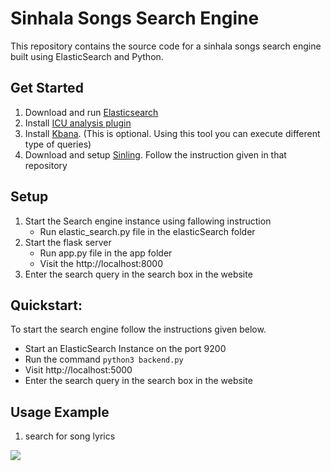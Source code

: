 # Sinhala Songs Search Engine
This repository contains the source code for a sinhala songs search engine built using ElasticSearch and Python.

## Get Started
1. Download and run <a href="https://www.elastic.co/downloads/elasticsearch">Elasticsearch</a><br>
2. Install [ICU analysis plugin](https://www.elastic.co/guide/en/elasticsearch/plugins/current/analysis-icu.html)
3. Install [Kbana](https://www.elastic.co/downloads/kibana). (This is optional. Using this tool you can execute different type of queries)
4. Download and setup [Sinling](https://github.com/nlpc-uom/Sinling). Follow the instruction given in that repository

## Setup
1. Start the  Search engine instance using fallowing instruction
    - Run elastic_search.py file in the elasticSearch folder
2. Start the flask server
    - Run app.py file in the app folder
    - Visit the http://localhost:8000
3. Enter the search query in the search box in the website


## Quickstart:
To start the search engine follow the instructions given below.
* Start an ElasticSearch Instance on the port 9200
* Run the command `python3 backend.py`
* Visit http://localhost:5000 
* Enter the search query in the search box in the website

## Usage Example

1. search for song lyrics
<img src="https://github.com/bavindu/sinhala_songs_lyrics_search_engine/blob/master/img/search by song.jpg">
